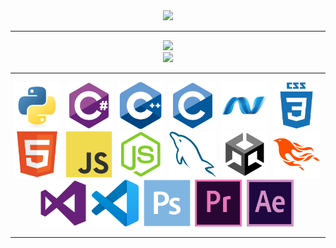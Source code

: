 <div id="header" align="center">
  <img src="https://media.giphy.com/media/v1.Y2lkPTc5MGI3NjExMDQxYTFmNzdjYjQyMGEyMDRhOTc3YWIyZDEzZjk0MzRmZDcyZTg3YyZjdD1n/aXH2nQeuLGNjgbNJ6J/giphy.gif" width="400"/>
</div>

***
<div align="center">
 <a href="https://git.io/streak-stats"><img src="https://streak-stats.demolab.com?user=ShamHyper&theme=dark&border_radius=3.5"/></a>
</div>
<div align="center">
 <a href="https://git.io/streak-stats"><img src="https://github-readme-stats.vercel.app/api/top-langs/?username=ShamHyper&&layout=compact&langs_count=8&theme=dark&show_icons=true"/></a>
</div>


***

<div align="center">
  <img src="https://github.com/devicons/devicon/blob/master/icons/python/python-original.svg" title="Python" alt="Python" width="75" height="75"/>&nbsp;
  <img src="https://github.com/devicons/devicon/blob/master/icons/csharp/csharp-original.svg" title="C#" alt="C#" width="75" height="75"/>&nbsp;
  <img src="https://github.com/devicons/devicon/blob/master/icons/cplusplus/cplusplus-original.svg" title="C++" alt="C++" width="75" height="75"/>&nbsp;
  <img src="https://github.com/devicons/devicon/blob/master/icons/c/c-original.svg" title="C" alt="C" width="75" height="75"/>&nbsp;
  <img src="https://github.com/devicons/devicon/blob/master/icons/dot-net/dot-net-original.svg" title=".NET" alt=".NET " width="75" height="75"/>&nbsp;
  <img src="https://github.com/devicons/devicon/blob/master/icons/css3/css3-plain-wordmark.svg"  title="CSS3" alt="CSS" width="75" height="75"/>&nbsp;
  <img src="https://github.com/devicons/devicon/blob/master/icons/html5/html5-original.svg" title="HTML5" alt="HTML" width="75" height="75"/>&nbsp;
  <img src="https://github.com/devicons/devicon/blob/master/icons/javascript/javascript-original.svg" title="JavaScript" alt="JavaScript" width="75" height="75"/>&nbsp;
  <img src="https://github.com/devicons/devicon/blob/master/icons/nodejs/nodejs-original.svg" title="NodeJS" alt="NodeJS" width="75" height="75"/>&nbsp;
  <img src="https://github.com/devicons/devicon/blob/master/icons/mysql/mysql-original.svg" title="MySQL"  alt="MySQL" width="75" height="75"/>&nbsp;
  <img src="https://github.com/devicons/devicon/blob/master/icons/unity/unity-original.svg" title="Unity"  alt="Unity" width="75" height="75"/>&nbsp;
  <img src="https://github.com/devicons/devicon/blob/master/icons/phoenix/phoenix-original.svg" title="Phoenix"  alt="Phoenix" width="75" height="75"/>&nbsp;
  <img src="https://github.com/devicons/devicon/blob/master/icons/visualstudio/visualstudio-plain.svg" title="VS"  alt="VS" width="75" height="75"/>&nbsp;
  <img src="https://github.com/devicons/devicon/blob/master/icons/vscode/vscode-original.svg" title="VSCode"  alt="VSCode" width="75" height="75"/>&nbsp;
  <img src="https://github.com/devicons/devicon/blob/master/icons/photoshop/photoshop-plain.svg" title="Photoshop"  alt="Photoshop" width="75" height="75"/>&nbsp;
  <img src="https://github.com/devicons/devicon/blob/master/icons/premierepro/premierepro-original.svg" title="Premier"  alt="Premier" width="75" height="75"/>&nbsp;
  <img src="https://github.com/devicons/devicon/blob/master/icons/aftereffects/aftereffects-original.svg" title="AfterEffects"  alt="AfterEffects" width="75" height="75"/>&nbsp;
</div>

***
